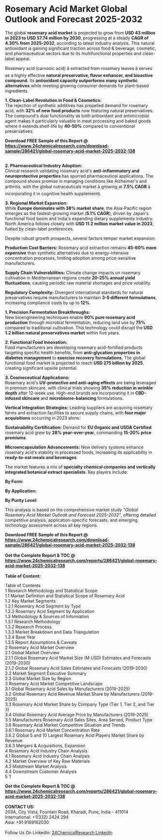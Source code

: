 <h1>Rosemary Acid Market Global Outlook and Forecast 2025-2032</h1><p>The global <strong>rosemary acid market</strong> is projected to grow from <strong>USD 43 million in 2023 to USD 57.74 million by 2030</strong>, progressing at a steady <strong>CAGR of 4.30% from 2025-2032</strong>, according to latest industry analysis. This natural antioxidant is gaining significant traction across food &amp; beverage, cosmetic, and pharmaceutical sectors due to its multifunctional properties and clean-label appeal.</p><p>Rosemary acid (carnosic acid) â extracted from rosemary leaves â serves as a highly effective <strong>natural preservative, flavor enhancer, and bioactive compound</strong>. Its <strong>antioxidant capacity outperforms many synthetic alternatives</strong> while meeting growing consumer demands for plant-based ingredients.</p><p><strong>1. Clean-Label Revolution in Food &amp; Cosmetics:</strong><br>
The rejection of synthetic additives has propelled demand for rosemary acid, with <strong>32% of new food products</strong> now featuring natural preservatives. The compound's dual functionality as both antioxidant and antimicrobial agent makes it particularly valuable in meat processing and baked goods where it extends shelf-life by <strong>40-50%</strong> compared to conventional preservatives.</p><div><b>Download FREE Sample of this Report @ 
            <a href="https://www.24chemicalresearch.com/download-sample/286421/global-rosemary-acid-market-2025-2032-138">
            https://www.24chemicalresearch.com/download-sample/286421/global-rosemary-acid-market-2025-2032-138</a></b></div><br><p><strong>2. Pharmaceutical Industry Adoption:</strong><br>
Clinical research validating rosemary acid's <strong>anti-inflammatory and neuroprotective properties</strong> has spurred pharmaceutical applications. The compound shows promise in managing conditions like Alzheimer's and arthritis, with the global nutraceuticals market â growing at <strong>7.5% CAGR</strong> â incorporating it in cognitive health supplements.</p><p><strong>3. Regional Market Expansion:</strong><br>
While <strong>Europe dominates with 38% market share</strong>, the Asia-Pacific region emerges as the fastest-growing market (<strong>5.1% CAGR</strong>), driven by Japan's functional food boom and India's expanding dietary supplements industry. North America follows closely with <strong>USD 11.2 million market value in 2023</strong>, fueled by clean-label preferences.</p><p>Despite robust growth prospects, several factors temper market expansion:</p><p><strong>Production Cost Barriers:</strong> Rosemary acid extraction remains <strong>45-60% more expensive</strong> than synthetic alternatives due to energy-intensive concentration processes, limiting adoption among price-sensitive manufacturers.</p><p><strong>Supply Chain Vulnerabilities:</strong> Climate change impacts on rosemary cultivation in Mediterranean regions create <strong>20-25% annual yield fluctuations</strong>, causing periodic raw material shortages and price volatility.</p><p><strong>Regulatory Complexity:</strong> Divergent international standards for natural preservatives require manufacturers to maintain <strong>3-5 different formulations</strong>, increasing compliance costs by up to <strong>12%</strong>.</p><p><strong>1. Precision Fermentation Breakthroughs:</strong><br>
New bioengineering techniques enable <strong>90% pure rosemary acid production</strong> through microbial fermentation, reducing land use by <strong>75%</strong> compared to traditional cultivation. This technology could disrupt the <strong>USD 1.2 billion natural preservatives market</strong> within five years.</p><p><strong>2. Functional Food Innovation:</strong><br>
Food manufacturers are developing rosemary acid-fortified products targeting specific health benefits, from <strong>anti-glycation properties in diabetes management</strong> to <strong>exercise recovery formulations</strong>. The global functional food market is projected to reach <strong>USD 275 billion by 2025</strong>, creating significant upside potential.</p><p><strong>3. Cosmeceutical Applications:</strong><br>
Rosemary acid's <strong>UV-protective and anti-aging effects</strong> are being leveraged in premium skincare, with clinical trials showing <strong>35% reduction in wrinkle depth</strong> after 12-week use. High-end brands are incorporating it in <strong>CBD-infused skincare</strong> and <strong>microbiome-balancing</strong> formulations.</p><p><strong>Vertical Integration Strategies:</strong> Leading suppliers are acquiring rosemary farms and extraction facilities to secure supply chains, with <strong>four major acquisitions</strong> occurring in 2023 alone.</p><p><strong>Sustainability Certification:</strong> Demand for <strong>EU Organic and USDA Certified</strong> rosemary acid grew by <strong>28% year-over-year</strong>, commanding <strong>15-20% price premiums</strong>.</p><p><strong>Microencapsulation Advancements:</strong> New delivery systems enhance rosemary acid's stability in processed foods, increasing its applicability in <strong>ready-to-eat meals and beverages</strong>.</p><p>The market features a mix of <strong>specialty chemical companies and vertically integrated botanical extract specialists</strong>. Key players include:</p><p><strong>By Form:</strong></p><p><strong>By Application:</strong></p><p><strong>By Purity Level:</strong></p><p>This analysis is based on the comprehensive market study <em>"Global Rosemary Acid Market Outlook and Forecast 2025-2032"</em>, offering detailed competitive analysis, application-specific forecasts, and emerging technology assessment across all key regions.</p><div><b>Download FREE Sample of this Report @ 
            <a href="https://www.24chemicalresearch.com/download-sample/286421/global-rosemary-acid-market-2025-2032-138">
            https://www.24chemicalresearch.com/download-sample/286421/global-rosemary-acid-market-2025-2032-138</a></b></div><br><div><b>Get the Complete Report & TOC @ 
            <a href="https://www.24chemicalresearch.com/reports/286421/global-rosemary-acid-market-2025-2032-138">
            https://www.24chemicalresearch.com/reports/286421/global-rosemary-acid-market-2025-2032-138</a></b></div><br>
            <b>Table of Content:</b><p>Table of Contents<br />
1 Research Methodology and Statistical Scope<br />
1.1 Market Definition and Statistical Scope of Rosemary Acid<br />
1.2 Key Market Segments<br />
1.2.1 Rosemary Acid Segment by Type<br />
1.2.2 Rosemary Acid Segment by Application<br />
1.3 Methodology & Sources of Information<br />
1.3.1 Research Methodology<br />
1.3.2 Research Process<br />
1.3.3 Market Breakdown and Data Triangulation<br />
1.3.4 Base Year<br />
1.3.5 Report Assumptions & Caveats<br />
2 Rosemary Acid Market Overview<br />
2.1 Global Market Overview<br />
2.1.1 Global Rosemary Acid Market Size (M USD) Estimates and Forecasts (2019-2030)<br />
2.1.2 Global Rosemary Acid Sales Estimates and Forecasts (2019-2030)<br />
2.2 Market Segment Executive Summary<br />
2.3 Global Market Size by Region<br />
3 Rosemary Acid Market Competitive Landscape<br />
3.1 Global Rosemary Acid Sales by Manufacturers (2019-2025)<br />
3.2 Global Rosemary Acid Revenue Market Share by Manufacturers (2019-2025)<br />
3.3 Rosemary Acid Market Share by Company Type (Tier 1, Tier 2, and Tier 3)<br />
3.4 Global Rosemary Acid Average Price by Manufacturers (2019-2025)<br />
3.5 Manufacturers Rosemary Acid Sales Sites, Area Served, Product Type<br />
3.6 Rosemary Acid Market Competitive Situation and Trends<br />
3.6.1 Rosemary Acid Market Concentration Rate<br />
3.6.2 Global 5 and 10 Largest Rosemary Acid Players Market Share by Revenue<br />
3.6.3 Mergers & Acquisitions, Expansion<br />
4 Rosemary Acid Industry Chain Analysis<br />
4.1 Rosemary Acid Industry Chain Analysis<br />
4.2 Market Overview of Key Raw Materials<br />
4.3 Midstream Market Analysis<br />
4.4 Downstream Customer Analysis<br />
5 T</p><div><b>Get the Complete Report & TOC @ 
            <a href="https://www.24chemicalresearch.com/reports/286421/global-rosemary-acid-market-2025-2032-138">
            https://www.24chemicalresearch.com/reports/286421/global-rosemary-acid-market-2025-2032-138</a></b></div><br><b>CONTACT US:</b><br>
            203A, City Vista, Fountain Road, Kharadi, Pune, India - 411014<br>
            International: +1(332) 2424 294<br>
            Asia: +91 9169162030 <br><br>
            Follow Us On LinkedIn: <a href="https://www.linkedin.com/company/24chemicalresearch/">24ChemicalResearch LinkedIn</a>